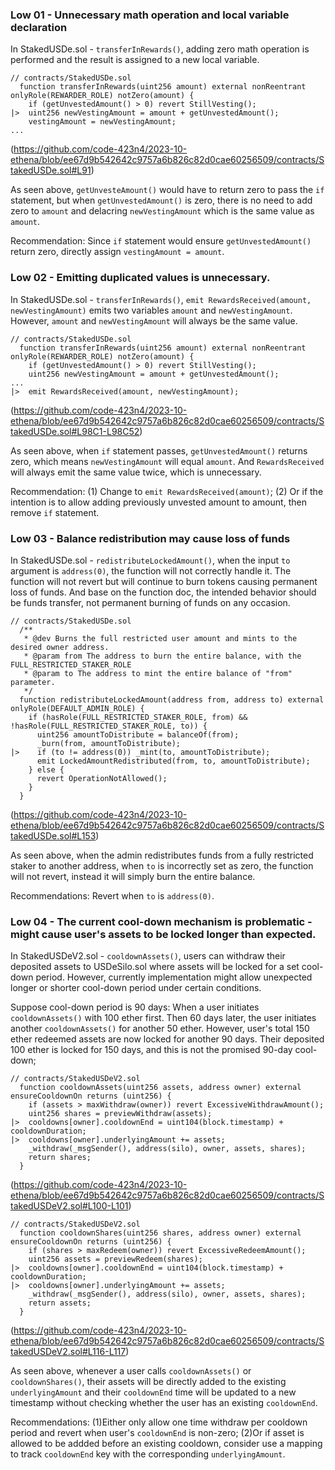 ### Low 01 - Unnecessary math operation and local variable declaration
In StakedUSDe.sol - `transferInRewards()`, adding zero math operation is performed and the result is assigned to a new local variable. 

```solidity
// contracts/StakedUSDe.sol
  function transferInRewards(uint256 amount) external nonReentrant onlyRole(REWARDER_ROLE) notZero(amount) {
    if (getUnvestedAmount() > 0) revert StillVesting();
|>  uint256 newVestingAmount = amount + getUnvestedAmount();
    vestingAmount = newVestingAmount;
...
```
(https://github.com/code-423n4/2023-10-ethena/blob/ee67d9b542642c9757a6b826c82d0cae60256509/contracts/StakedUSDe.sol#L91)

As seen above, `getUnvesteAmount()` would have to return zero to pass the `if` statement, but when `getUnvestedAmount()` is zero, there is no need to add zero to `amount` and delacring `newVestingAmount` which is the same value as `amount`.

Recommendation:
Since `if` statement would ensure `getUnvestedAmount()` return zero, directly assign `vestingAmount = amount`.

### Low 02 - Emitting duplicated values is unnecessary.
In StakedUSDe.sol - `transferInRewards()`, `emit RewardsReceived(amount, newVestingAmount)` emits two variables `amount` and `newVestingAmount`. However, `amount` and `newVestingAmount` will always be the same value.

```solidity
// contracts/StakedUSDe.sol
  function transferInRewards(uint256 amount) external nonReentrant onlyRole(REWARDER_ROLE) notZero(amount) {
    if (getUnvestedAmount() > 0) revert StillVesting();
    uint256 newVestingAmount = amount + getUnvestedAmount();
...
|>  emit RewardsReceived(amount, newVestingAmount);
```
(https://github.com/code-423n4/2023-10-ethena/blob/ee67d9b542642c9757a6b826c82d0cae60256509/contracts/StakedUSDe.sol#L98C1-L98C52)

As seen above, when `if` statement passes, `getUnvestedAmount()` returns zero, which means `newVestingAmount` will equal `amount`. And `RewardsReceived` will always emit the same value twice, which is unnecessary.

Recommendation:
(1) Change to `emit RewardsReceived(amount)`;
(2) Or if the intention is to allow adding previously unvested amount to amount, then remove `if` statement.

### Low 03 - Balance redistribution may cause loss of funds
In StakedUSDe.sol - `redistributeLockedAmount()`, when the input `to` argument is `address(0)`, the function will not correctly handle it. The function will not revert but will continue to burn tokens causing permanent loss of funds. And base on the function doc, the intended behavior should be funds transfer, not permanent burning of funds on any occasion.

```solidity
// contracts/StakedUSDe.sol
  /**
   * @dev Burns the full restricted user amount and mints to the desired owner address.
   * @param from The address to burn the entire balance, with the FULL_RESTRICTED_STAKER_ROLE
   * @param to The address to mint the entire balance of "from" parameter.
   */
  function redistributeLockedAmount(address from, address to) external onlyRole(DEFAULT_ADMIN_ROLE) {
    if (hasRole(FULL_RESTRICTED_STAKER_ROLE, from) && !hasRole(FULL_RESTRICTED_STAKER_ROLE, to)) {
      uint256 amountToDistribute = balanceOf(from);
      _burn(from, amountToDistribute);
|>    if (to != address(0)) _mint(to, amountToDistribute);
      emit LockedAmountRedistributed(from, to, amountToDistribute);
    } else {
      revert OperationNotAllowed();
    }
  }
```
(https://github.com/code-423n4/2023-10-ethena/blob/ee67d9b542642c9757a6b826c82d0cae60256509/contracts/StakedUSDe.sol#L153)

As seen above, when the admin redistributes funds from a fully restricted staker to another address, when `to` is incorrectly set as zero, the function will not revert, instead it will simply burn the entire balance. 

Recommendations:
Revert when `to` is `address(0)`.

### Low 04 - The current cool-down mechanism is problematic - might cause user's assets to be locked longer than expected.

In StakedUSDeV2.sol - `cooldownAssets()`, users can withdraw their deposited assets to USDeSilo.sol where assets will be locked for a set cool-down period. However, currently implementation might allow unexpected longer or shorter cool-down period under certain conditions.

Suppose cool-down period is 90 days: When a user initiates `cooldownAssets()` with 100 ether first. Then 60 days later, the user initiates another `cooldownAssets()` for another 50 ether. However, user's total 150 ether redeemed assets are now locked for another 90 days. Their deposited 100 ether is locked for 150 days, and this is not the promised 90-day cool-down;

```solidity
// contracts/StakedUSDeV2.sol
  function cooldownAssets(uint256 assets, address owner) external ensureCooldownOn returns (uint256) {
    if (assets > maxWithdraw(owner)) revert ExcessiveWithdrawAmount();
    uint256 shares = previewWithdraw(assets);
|>  cooldowns[owner].cooldownEnd = uint104(block.timestamp) + cooldownDuration;
|>  cooldowns[owner].underlyingAmount += assets;
    _withdraw(_msgSender(), address(silo), owner, assets, shares);
    return shares;
  }
```
(https://github.com/code-423n4/2023-10-ethena/blob/ee67d9b542642c9757a6b826c82d0cae60256509/contracts/StakedUSDeV2.sol#L100-L101)

```solidity
// contracts/StakedUSDeV2.sol
  function cooldownShares(uint256 shares, address owner) external ensureCooldownOn returns (uint256) {
    if (shares > maxRedeem(owner)) revert ExcessiveRedeemAmount();
    uint256 assets = previewRedeem(shares);
|>  cooldowns[owner].cooldownEnd = uint104(block.timestamp) + cooldownDuration;
|>  cooldowns[owner].underlyingAmount += assets;
    _withdraw(_msgSender(), address(silo), owner, assets, shares);
    return assets;
  }
```
(https://github.com/code-423n4/2023-10-ethena/blob/ee67d9b542642c9757a6b826c82d0cae60256509/contracts/StakedUSDeV2.sol#L116-L117)

As seen above, whenever a user calls `cooldownAssets()` or `cooldownShares()`, their assets will be directly added to the existing `underlyingAmount` and their `cooldownEnd` time will be updated to a new timestamp without checking whether the user has an existing `cooldownEnd`.

Recommendations:
(1)Either only allow one time withdraw per cooldown period and revert when user's `cooldownEnd` is non-zero;
(2)Or if asset is allowed to be addded before an existing cooldown, consider use a mapping to track `cooldownEnd` key with the corresponding `underlyingAmount`.

